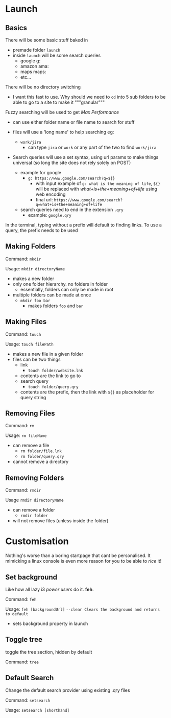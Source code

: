 # Launch

## Basics

There will be some basic stuff baked in

- premade folder `launch`
- inside `launch` will be some search queries
  - google g:
  - amazon ama: 
  - maps maps: 
  - etc...

There will be no directory switching

  - I want this fast to use. Why should we need to `cd` into 5 sub folders 
  to be able to go to a site to make it """granular"""

Fuzzy searching will be used to get *Max Performance*
- can use either folder name or file name to search for stuff
- files will use a 'long name' to help searching eg:
  - `work/jira`
    - can type `jira` or `work` or any part of the two to find `work/jira`

- Search queries will use a set syntax, using url params to make things 
universal (so long the site does not rely solely on POST)
  - example for google
    - `g: https://www.google.com/search?q=${}`
      - with input example of `g: what is the meaning of life`, `${}` will 
      be replaced with *what+is+the+meaning+of+life* using web encoding
      - final url: `https://www.google.com/search?q=what+is+the+meaning+of+life`
  - search queries need to end in the extension `.qry`
    - example: `google.qry`

In the terminal, typing without a prefix will default to finding links. 
To use a query, the prefix needs to be used

## Making Folders

Command: `mkdir`

Usage: `mkdir directoryName`

- makes a new folder
- only one folder hierarchy. no folders in folder
  - essentially, folders can only be made in root
- multiple folders can be made at once
  - `mkdir foo bar`
    - makes folders `foo` and `bar`

## Making Files

Command: `touch`

Usage: `touch filePath`

  - makes a new file in a given folder
  - files can be two things
    - link
        - `touch folder/website.lnk`
    - contents are the link to go to
    - search query
        - `touch folder/query.qry`
    - contents are the prefix, then the link with `${}` as placeholder for query string

## Removing Files

Command: `rm`

Usage: `rm fileName`

- can remove a file
  - `rm folder/file.lnk`
  - `rm folder/query.qry`
- cannot remove a directory

## Removing Folders

Command: `rmdir`

Usage `rmdir directoryName`

- can remove a folder
  - `rmdir folder`
- will not remove files (unless inside the folder)

# Customisation

Nothing's worse than a boring startpage that cant be personalised.
It mimicking a linux console is even more reason for you to be able to *rice* it!

## Set background

Like how all lazy i3 *power users* do it. **feh**. 

Command: `feh`

Usage: `feh [backgroundUrl]`
        ```--clear
                Clears the background and returns to default```

- sets background property in launch

## Toggle tree

toggle the tree section, hidden by default

Command: `tree`

## Default Search

Change the default search provider using existing .qry files

Command: `setsearch`

Usage: `setsearch [shorthand]`